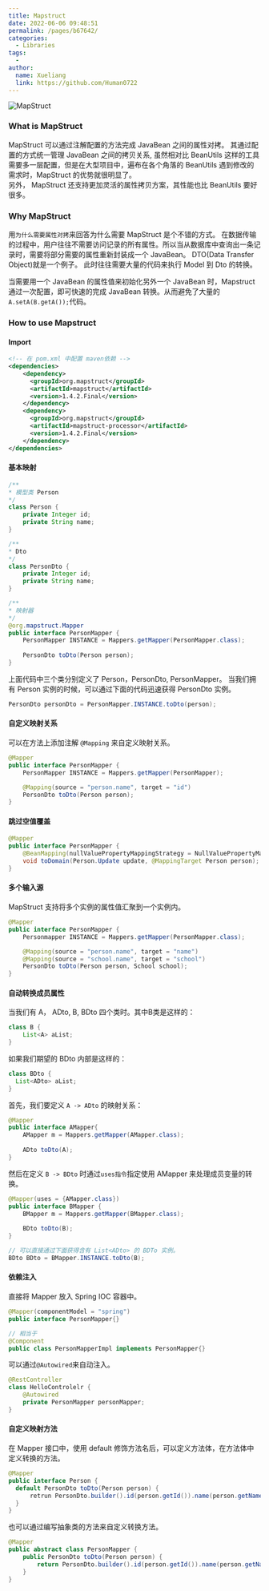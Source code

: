 ```yaml
---
title: Mapstruct
date: 2022-06-06 09:48:51
permalink: /pages/b67642/
categories:
  - Libraries
tags:
  - 
author: 
  name: Xueliang
  link: https://github.com/Human0722
---
```

![MapStruct](https://mapstruct.org/images/mapstruct.png)
### What is MapStruct
MapStruct 可以通过注解配置的方法完成 JavaBean 之间的属性对拷。 其通过配置的方式统一管理 JavaBean 之间的拷贝关系, 虽然相对比 BeanUtils 这样的工具需要多一层配置，但是在大型项目中，遍布在各个角落的 BeanUtils 遇到修改的需求时，MapStruct 的优势就很明显了。   
另外， MapStruct 还支持更加灵活的属性拷贝方案，其性能也比 BeanUtils 要好很多。

### Why MapStruct
用```为什么需要属性对拷```来回答为什么需要 MapStruct 是个不错的方式。 在数据传输的过程中，用户往往不需要访问记录的所有属性。所以当从数据库中查询出一条记录时，需要将部分需要的属性重新封装成一个 JavaBean。 DTO(Data Transfer Object)就是一个例子。  此时往往需要大量的代码来执行 Model 到 Dto 的转换。  

当需要用一个 JavaBean 的属性值来初始化另外一个 JavaBean 时，Mapstruct 通过一次配置，即可快速的完成 JavaBean 转换。从而避免了大量的 ```A.setA(B.getA());```代码。

### How to use Mapstruct
#### Import
```xml
<!-- 在 pom.xml 中配置 maven依赖 -->
<dependencies>
    <dependency>
      <groupId>org.mapstruct</groupId>
      <artifactId>mapstruct</artifactId>
      <version>1.4.2.Final</version>
    </dependency>
    <dependency>
      <groupId>org.mapstruct</groupId>
      <artifactId>mapstruct-processor</artifactId>
      <version>1.4.2.Final</version>
    </dependency>
</dependencies>
```

#### 基本映射
```java
/**
* 模型类 Person
*/
class Person {
    private Integer id;
    private String name;
}

/**
* Dto
*/
class PersonDto {
    private Integer id;
    private String name;
}

/**
* 映射器
*/
@org.mapstruct.Mapper
public interface PersonMapper {
    PersonMapper INSTANCE = Mappers.getMapper(PersonMapper.class);
    
    PersonDto toDto(Person person);
}
```
上面代码中三个类分别定义了 Person，PersonDto, PersonMapper。 当我们拥有 Person 实例的时候，可以通过下面的代码迅速获得 PersonDto 实例。  
```java
PersonDto personDto = PersonMapper.INSTANCE.toDto(person);
```

#### 自定义映射关系
可以在方法上添加注解 ```@Mapping``` 来自定义映射关系。
```java
@Mapper
public interface PersonMapper {
    PersonMapper INSTANCE = Mappers.getMapper(PersonMapper);

    @Mapping(source = "person.name", target = "id")
    PersonDto toDto(Person person);
}
```

#### 跳过空值覆盖
```java
@Mapper
public interface PersonMapper {
    @BeanMapping(nullValuePropertyMappingStrategy = NullValuePropertyMappingStrategy.IGNORE)
    void toDomain(Person.Update update, @MappingTarget Person person);
}
```

#### 多个输入源
MapStruct 支持将多个实例的属性值汇聚到一个实例内。
```java
@Mapper
public interface PersonMapper {
    Personmapper INSTANCE = Mappers.getMapper(PersonMapper.class);

    @Mapping(source = "person.name", target = "name")
    @Mapping(source = "school.name", target = "school")
    PersonDto toDto(Person person, School school);
}
```

#### 自动转换成员属性
当我们有 A， ADto, B, BDto 四个类时。其中B类是这样的：
```java
class B {
    List<A> aList;
}
```
如果我们期望的 BDto 内部是这样的：  
```java
class BDto {
  List<ADto> aList;
}
```
首先，我们要定义 ```A -> ADto``` 的映射关系：
```java
@Mapper
public interface AMapper{
    AMapper m = Mappers.getMapper(AMapper.class);
    
    ADto toDto(A);
}
```
然后在定义 ```B -> BDto``` 时通过```uses指令```指定使用 AMapper 来处理成员变量的转换。
```java 
@Mapper(uses = {AMapper.class})
public interface BMapper {
    BMapper m = Mappers.getMapper(BMapper.class);
    
    BDto toDto(B);
}

// 可以直接通过下面获得含有 List<ADto> 的 BDTo 实例。
BDto BDto = BMapper.INSTANCE.toDto(B);
```

#### 依赖注入
直接将 Mapper 放入 Spring IOC 容器中。
```java
@Mapper(componentModel = "spring")
public interface PersonMapper{}

// 相当于
@Component
public class PersonMapperImpl implements PersonMapper{}
```
可以通过```@Autowired```来自动注入。
```java
@RestController
class HelloControlelr { 
    @Autowired
    private PersonMapper personMapper;
}
```

#### 自定义映射方法
在 Mapper 接口中，使用 default 修饰方法名后，可以定义方法体，在方法体中定义转换的方法。
```java
@Mapper
public interface Person {
  default PersonDto toDto(Person person) {
      retrun PersonDto.builder().id(person.getId()).name(person.getName()).build();
  }
}
```
也可以通过编写抽象类的方法来自定义转换方法。
```java
@Mapper
public abstract class PersonMapper {
    public PersonDto toDto(Person person) {
        return PersonDto.builder().id(person.getId()).name(person.getName()).build();
    }
}
```

